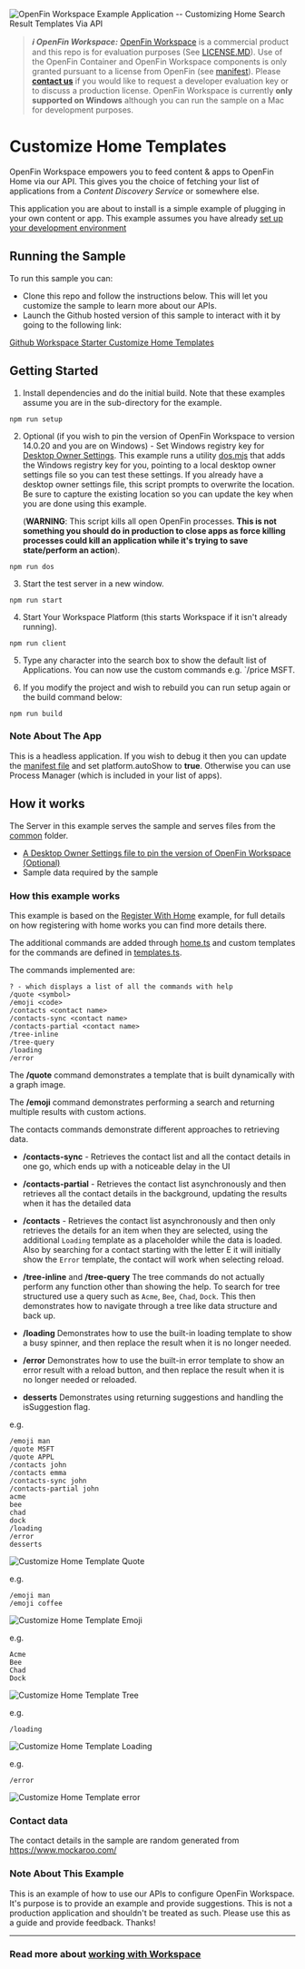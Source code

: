 ![OpenFin Workspace Example Application -- Customizing Home Search Result Templates Via API](../../assets/OpenFin-Workspace-Starter.png)

> **_:information_source: OpenFin Workspace:_** [OpenFin Workspace](https://www.openfin.co/workspace/) is a commercial product and this repo is for evaluation purposes (See [LICENSE.MD](LICENSE.MD)). Use of the OpenFin Container and OpenFin Workspace components is only granted pursuant to a license from OpenFin (see [manifest](public/manifest.fin.json)). Please [**contact us**](https://www.openfin.co/workspace/poc/) if you would like to request a developer evaluation key or to discuss a production license.
> OpenFin Workspace is currently **only supported on Windows** although you can run the sample on a Mac for development purposes.

# Customize Home Templates

OpenFin Workspace empowers you to feed content & apps to OpenFin Home via our API. This gives you the choice of fetching your list of applications from a _Content Discovery Service_ or somewhere else.

This application you are about to install is a simple example of plugging in your own content or app. This example assumes you have already [set up your development environment](https://developers.openfin.co/of-docs/docs/set-up-your-dev-environment)

## Running the Sample

To run this sample you can:

- Clone this repo and follow the instructions below. This will let you customize the sample to learn more about our APIs.
- Launch the Github hosted version of this sample to interact with it by going to the following link:

[Github Workspace Starter Customize Home Templates](https://start.openfin.co/?manifest=https%3A%2F%2Fbuilt-on-openfin.github.io%2Fworkspace-starter%2Fworkspace%2Fv14.0.0%2Fcustomize-home-templates%2Fmanifest.fin.json)

## Getting Started

1. Install dependencies and do the initial build. Note that these examples assume you are in the sub-directory for the example.

```shell
npm run setup
```

2. Optional (if you wish to pin the version of OpenFin Workspace to version 14.0.20 and you are on Windows) - Set Windows registry key for [Desktop Owner Settings](https://developers.openfin.co/docs/desktop-owner-settings).
   This example runs a utility [dos.mjs](./scripts/dos.mjs) that adds the Windows registry key for you, pointing to a local desktop owner
   settings file so you can test these settings. If you already have a desktop owner settings file, this script prompts to overwrite the location. Be sure to capture the existing location so you can update the key when you are done using this example.

   (**WARNING**: This script kills all open OpenFin processes. **This is not something you should do in production to close apps as force killing processes could kill an application while it's trying to save state/perform an action**).

```shell
npm run dos
```

3. Start the test server in a new window.

```shell
npm run start
```

4. Start Your Workspace Platform (this starts Workspace if it isn't already running).

```shell
npm run client
```

5. Type any character into the search box to show the default list of Applications.
   You can now use the custom commands e.g. `/price MSFT.

6. If you modify the project and wish to rebuild you can run setup again or the build command below:

```shell
npm run build
```

### Note About The App

This is a headless application. If you wish to debug it then you can update the [manifest file](public/manifest.fin.json) and set platform.autoShow to **true**. Otherwise you can use Process Manager (which is included in your list of apps).

## How it works

The Server in this example serves the sample and serves files from the [common](./public/common/) folder.

- [A Desktop Owner Settings file to pin the version of OpenFin Workspace (Optional)](./public/common/dos.json)
- Sample data required by the sample

### How this example works

This example is based on the [Register With Home](../register-with-home/) example, for full details on how registering with home works you can find more details there.

The additional commands are added through [home.ts](client/src/home.ts) and custom templates for the commands are defined in [templates.ts](client/src/templates.ts).

The commands implemented are:

```shell
? - which displays a list of all the commands with help
/quote <symbol>
/emoji <code>
/contacts <contact name>
/contacts-sync <contact name>
/contacts-partial <contact name>
/tree-inline
/tree-query
/loading
/error
```

The **/quote** command demonstrates a template that is built dynamically with a graph image.

The **/emoji** command demonstrates performing a search and returning multiple results with custom actions.

The contacts commands demonstrate different approaches to retrieving data.

- **/contacts-sync** - Retrieves the contact list and all the contact details in one go, which ends up with a noticeable delay in the UI
- **/contacts-partial** - Retrieves the contact list asynchronously and then retrieves all the contact details in the background, updating the results when it has the detailed data
- **/contacts** - Retrieves the contact list asynchronously and then only retrieves the details for an item when they are selected, using the additional `Loading` template as a placeholder while the data is loaded. Also by searching for a contact starting with the letter E it will initially show the `Error` template, the contact will work when selecting reload.

- **/tree-inline** and **/tree-query** The tree commands do not actually perform any function other than showing the help. To search for tree structured use a query such as `Acme`, `Bee`, `Chad`, `Dock`. This then demonstrates how to navigate through a tree like data structure and back up.

- **/loading** Demonstrates how to use the built-in loading template to show a busy spinner, and then replace the result when it is no longer needed.

- **/error** Demonstrates how to use the built-in error template to show an error result with a reload button, and then replace the result when it is no longer needed or reloaded.

- **desserts** Demonstrates using returning suggestions and handling the isSuggestion flag.

e.g.

```shell
/emoji man
/quote MSFT
/quote APPL
/contacts john
/contacts emma
/contacts-sync john
/contacts-partial john
acme
bee
chad
dock
/loading
/error
desserts
```

![Customize Home Template Quote](customize-home-templates-quote.gif)

e.g.

```shell
/emoji man
/emoji coffee
```

![Customize Home Template Emoji](customize-home-templates-emoji.gif)

e.g.

```shell
Acme
Bee
Chad
Dock
```

![Customize Home Template Tree](customize-home-templates-tree.gif)

e.g.

```shell
/loading
```

![Customize Home Template Loading](customize-home-templates-loading.gif)

e.g.

```shell
/error
```

![Customize Home Template error](customize-home-templates-error.gif)

### Contact data

The contact details in the sample are random generated from <https://www.mockaroo.com/>

### Note About This Example

This is an example of how to use our APIs to configure OpenFin Workspace. It's purpose is to provide an example and provide suggestions. This is not a production application and shouldn't be treated as such. Please use this as a guide and provide feedback. Thanks!

---

### Read more about [working with Workspace](https://developers.openfin.co/of-docs/docs/overview-of-workspace)
